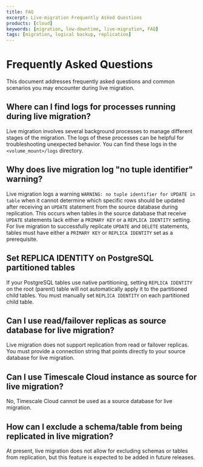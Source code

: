 ```yaml
---
title: FAQ
excerpt: Live-migration Frequently Asked Questions
products: [cloud]
keywords: [migration, low-downtime, live-migration, FAQ]
tags: [migration, logical backup, replication]
---
```


# Frequently Asked Questions

This document addresses frequently asked questions and common scenarios you may
encounter during live migration.


## Where can I find logs for processes running during live migration?

Live migration involves several background processes to manage different stages of
the migration. The logs of these processes can be helpful for troubleshooting
unexpected behavior. You can find these logs in the `<volume_mount>/logs` directory.


## Why does live migration log "no tuple identifier" warning?

Live migration logs a warning `WARNING: no tuple identifier for UPDATE in table`
when it cannot determine which specific rows should be updated after receiving an
`UPDATE` statement from the source database during replication. This occurs when tables
in the source database that receive `UPDATE` statements lack either a `PRIMARY KEY` or
a `REPLICA IDENTITY` setting. For live migration to successfully replicate `UPDATE` and
`DELETE` statements, tables must have either a `PRIMARY KEY` or `REPLICA IDENTITY` set
as a prerequisite.


## Set REPLICA IDENTITY on PostgreSQL partitioned tables

If your PostgreSQL tables use native partitioning, setting `REPLICA IDENTITY` on the
root (parent) table will not automatically apply it to the partitioned child tables.
You must manually set `REPLICA IDENTITY` on each partitioned child table.


## Can I use read/failover replicas as source database for live migration?

Live migration does not support replication from read or failover replicas. You must
provide a connection string that points directly to your source database for
live migration.


## Can I use Timescale Cloud instance as source for live migration?

No, Timescale Cloud cannot be used as a source database for live migration.


## How can I exclude a schema/table from being replicated in live migration?

At present, live migration does not allow for excluding schemas or tables from
replication, but this feature is expected to be added in future releases.

